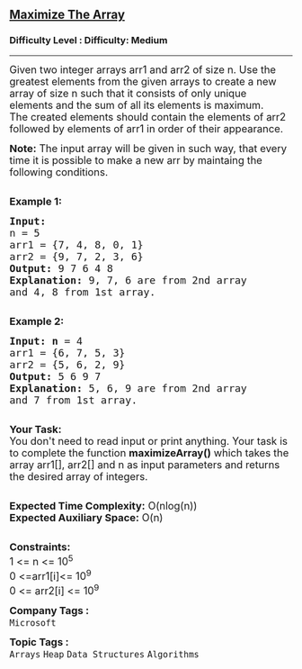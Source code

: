<h2><a href="https://www.geeksforgeeks.org/problems/maximize-the-array3340/1?page=1&difficulty=Medium&status=unsolved&sortBy=submissions">Maximize The Array</a></h2><h3>Difficulty Level : Difficulty: Medium</h3><hr><div class="problems_problem_content__Xm_eO"><p><span style="font-size: 18px;">Given two integer arrays arr1 and arr2 of size n. Use the greatest elements from the given arrays to create a new array of size n such that it consists of only unique elements and the sum of all its elements is maximum.<br>The created elements should contain the elements of arr2 followed by elements of arr1 in order of their appearance.</span></p>
<p><span style="font-size: 18px;"><strong>Note:</strong> The input array will be given in such way, that every time it is possible to make a new arr by maintaing the following conditions.</span></p>
<p><br><span style="font-size: 18px;"><strong>Example 1:</strong></span></p>
<pre><span style="font-size: 18px;"><strong>Input:
</strong>n = 5
arr1 = {7, 4, 8, 0, 1}
arr2 = {9, 7, 2, 3, 6}
<strong>Output: </strong>9 7 6 4 8
<strong>Explanation:</strong> 9, 7, 6 are from 2nd array
and 4, 8 from 1st array.</span></pre>
<p><br><span style="font-size: 18px;"><strong>Example 2:</strong></span></p>
<pre><span style="font-size: 18px;"><strong>Input: n</strong> = 4
arr1 = {6, 7, 5, 3}
arr2 = {5, 6, 2, 9} 
<strong>Output:</strong> 5 6 9 7 
<strong>Explanation:</strong> 5, 6, 9 are from 2nd array
and 7 from 1st array.</span></pre>
<p><br><span style="font-size: 18px;"><strong>Your Task: </strong><br>You don't need to read input or print anything. Your task is to complete the function <strong>maximizeArray()</strong> which takes the array arr1[], arr2[] and n as input parameters and returns the desired array of integers.</span></p>
<p><br><span style="font-size: 18px;"><strong>Expected Time Complexity:</strong> O(nlog(n))<br><strong>Expected Auxiliary Space:</strong> O(n)</span></p>
<p><br><span style="font-size: 18px;"><strong>Constraints:</strong><br>1 &lt;= n &lt;= 10<sup>5</sup><br>0 &lt;=arr1[i]&lt;= 10<sup>9</sup><br>0 &lt;= arr2[i] &lt;= 10<sup>9</sup></span></p></div><p><span style=font-size:18px><strong>Company Tags : </strong><br><code>Microsoft</code>&nbsp;<br><p><span style=font-size:18px><strong>Topic Tags : </strong><br><code>Arrays</code>&nbsp;<code>Heap</code>&nbsp;<code>Data Structures</code>&nbsp;<code>Algorithms</code>&nbsp;